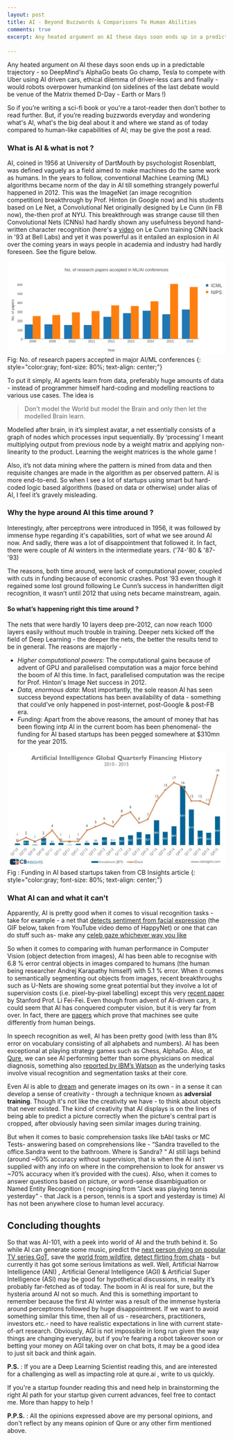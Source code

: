 ```yaml
---
layout: post
title: AI - Beyond Buzzwords & Comparisons To Human Abilities
comments: true
excerpt: Any heated argument on AI these days soon ends up in a predictable trajectory - so DeepMind's AlphaGo beats Go champ,Tesla to compete with Uber using AI driven cars, ethical dilemma of driver-less cars and finally - would robots overpower humankind (on sidelines of the last debate would be venue of the Matrix themed D-Day - Earth or Mars !)...if you’re reading buzzwords everyday and wondering what's AI, what's the big deal about it and where we stand as of today compared to human-like capabilities of AI

---
```

Any heated argument on AI these days soon ends up in a predictable trajectory - so DeepMind's AlphaGo beats Go champ, Tesla to compete with Uber using AI driven cars, ethical dilemma of driver-less cars and finally - would robots overpower humankind (on sidelines of the last debate would be venue of the Matrix themed D-Day - Earth or Mars !)

So if you’re writing a sci-fi book or you're a tarot-reader then don’t bother to read further.
But, if you’re reading buzzwords everyday and wondering what's AI, what's the big deal about it and where we stand as of today compared to human-like capabilities of AI; may be give the post a read.

### What is AI & what is not ?

AI, coined in 1956 at University of DartMouth by psychologist Rosenblatt,
was defined vaguely as a field aimed to make machines do the same work as humans.
In the years to follow, conventional Machine Learning (ML) algorithms became norm of the day in AI till
something strangely powerful happened in 2012. This was the ImageNet (an image recognition competition)
breakthrough by Prof. Hinton (in Google now) and his students based on Le Net, a Convolutional Net originally
designed by Le Cunn (in FB now), the-then prof at NYU.
This breakthrough was strange cause till then Convolutional Nets (CNNs) had hardly shown any usefulness
beyond hand-written character recognition (here's a [video](https://www.youtube.com/watch?v=FwFduRA_L6Q) on Le Cunn training CNN
back in '93 at Bell Labs) and yet it was powerful  as it  entailed an explosion in AI over
the coming years in ways people in academia and industry had hardly foreseen. See the figure below.

![NIPS & ICML Papers submitted](/images/newplot.png "NIPS & ICML Papers submitted")
Fig: No. of research papers accepted in major AI/ML conferences
{: style="color:gray; font-size: 80%; text-align: center;"}

To put it simply, AI agents learn from data, preferably huge amounts of data - instead of programmer himself hard-coding and modelling reactions to various use cases. The idea is

>Don't model the World but model the Brain and only then let the modelled Brain learn.

Modelled after brain, in it’s simplest avatar, a net essentially consists of a graph of nodes which processes input sequentially. By ‘processing’ I meant multiplying output from previous node by a weight matrix and applying non-linearity to the product. Learning the weight matrices is the whole game !

Also, it’s not data mining where the pattern is mined from data and then requisite changes are made in the algorithm as per observed pattern. AI is more end-to-end. So when I see a lot of startups using smart but hard-coded logic based algorithms (based on data or otherwise) under alias of AI, I feel it’s gravely misleading.

### Why the hype around AI this time around ?

Interestingly, after perceptrons were introduced in 1956, it was followed by immense hype regarding it's capabilities, sort of what we see around AI now. And sadly, there was a lot of disappointment that followed it. In fact, there were couple of AI winters in the intermediate years. ('74-'80 & '87-'93)

The reasons, both time around, were lack of computational power, coupled with cuts in funding because of economic crashes. Post ’93 even though it regained some lost ground following Le Cunn’s success in handwritten digit recognition, it wasn’t until 2012 that using nets became mainstream, again.

#### So what’s happening right this time around ?

The nets that were hardly 10 layers deep pre-2012, can now reach 1000 layers easily without much trouble in training. Deeper nets kicked off the field of Deep Learning - the deeper the nets, the better the results tend to be in general. The reasons are majorly -

* <em>Higher computational powers</em>: The computational gains because of advent of GPU and parallelised computation was a major force behind the boom of AI this time. In fact, parallelised computation was the recipe for Prof. Hinton's Image Net success in 2012.
* <em>Data, enormous data</em>: Most importantly, the sole reason AI has seen success beyond expectations has been availability of data - something that could’ve only happened in post-internet, post-Google & post-FB era.
* <em>Funding</em>: Apart from the above reasons, the amount of money that has been flowing intp AI in the current boom has been phenomenal- the funding for AI based startups has been pegged somewhere at $310mn for the year 2015.

![Funding in AI Space](/images/AI_quarterly_finance_20160203.jpg)
Fig : Funding in AI based startups taken from CB Insights article
{: style="color:gray; font-size: 80%; text-align: center;"}

### What AI can and what it can't

Apparently, AI is pretty good when it comes to visual recognition tasks - take for example - a net that [detects sentiment from facial expression](http://cs231n.stanford.edu/reports2016/022_Report.pdf) (the GIF below, taken from YouTube video demo of HappyNet) or one that can do  stuff such as- make any [celeb gaze whichever way you like](http://sites.skoltech.ru/compvision/projects/deepwarp/)

So when it comes to comparing with human performance in Computer Vision (object detection from images), AI has been able to recognise with 6.8 % error central objects in images compared to humans (the human being researcher Andrej Karapathy himself) with 5.1 % error. When it comes to semantically segmenting out objects from images, recent breakthroughs such as U-Nets are showing some great potential but they involve a lot of supervision costs (i.e. pixel-by-pixel labelling) except this very [recent paper](https://arxiv.org/abs/1506.02106) by Stanford Prof. Li Fei-Fei. Even though from advent of AI-driven cars, it could seem that AI has conquered computer vision, but it is very far from over. In fact, there are [papers](http://arxiv.org/pdf/1606.03556v2.pdf) which prove that machines see quite differently from human beings.

In speech recognition as well, AI has been pretty good (with less than 8% error on vocabulary consisting of all alphabets and numbers). AI has been exceptional at playing strategy games such as Chess, AlphaGo. Also, at [Qure](http://blog.qure.ai/), we can see AI performing better than some physicians on medical diagnosis, something also [reported by IBM’s Watson](http://www.wired.co.uk/article/ibm-watson-medical-doctor) as the underlying tasks involve visual recognition and segmentation tasks at their core.

Even AI is able to [dream](http://deepdreamgenerator.com/) and generate images on its own - in a sense it can develop a sense of creativity - through a technique known as <strong>adversial training</strong>. Though it's not like the creativity we have - to think about objects that never existed. The kind of creativity that AI displays is on the lines of being able to predict a picture correctly when the picture's central part is cropped, after obviously having seen similar images during training.

But when it comes to basic comprehension tasks like bAbI tasks or MC Tests- answering based on comprehensions like -  “Sandra travelled to the office.Sandra went to the bathroom. Where is Sandra? “ AI still lags behind (around ~60% accuracy without supervision, that is when the AI isn’t supplied with any info on where in the comprehension to look for answer vs ~70% accuracy when it’s provided with the cues). Also, when it comes to answer questions based on picture, or  word-sense disambiguation or Named Entity Recognition ( recognising from “Jack was playing tennis yesterday” - that Jack is a person, tennis is a sport and yesterday is time) AI has not been anywhere close to human level accuracy.

## Concluding thoughts

So that was AI-101, with a peek into world of AI and the truth behind it. So while AI can generate some music, predict the [next person dying on popular TV series GoT](http://www.mirror.co.uk/tech/meet-artificial-intelligence-knows-whos-7806263), save the [world from wildfire](http://www.huffingtonpost.in/entry/detecting-ignition-of-wildfires-sooner_b_8028786), [detect flirting from chats](http://www.geekwire.com/2016/patook-llc/) - but currently it has got some serious limitations as well. Well, Artificial Narrow Intelligence (ANI) , Artificial General Intelligence (AGI) & Artificial Super Intelligence (ASI) may be good for hypothetical discussions, in reality it’s probably far-fetched as of today. The boom in AI is real for sure, but the hysteria around AI not so much. And this is something important to remember because the first AI winter was a result of the immense hysteria around perceptrons followed by huge disappointment. If we want to avoid something similar this time, then all of us - researchers, practitioners, investors etc.- need to have realistic expectations in line with current state-of-art research. Obviously, AGI is not impossible in long run given the way things are changing everyday, but if you’re fearing a robot takeover soon or betting your money on AGI taking over on chat bots, it may be a good idea to just sit back and think again.

<strong>P.S.</strong> : If you are a Deep Learning Scientist reading this, and are interested for a challenging as well as impacting role at qure.ai , write to us quickly.

If you're a startup founder reading this and need help in brainstorming the right AI path for your startup given current advances, feel free to contact me. More than happy to help !

<strong>P.P.S.</strong> : All the opinions expressed above are my personal opinions, and don't reflect by any means opinion of Qure or any other firm mentioned above.
